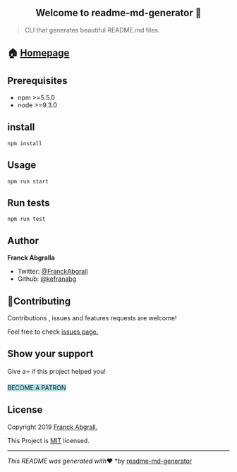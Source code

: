 <div align = "center">
  <h2 > Welcome to readme-md-generator 👋</h2>
 </div>
 
> CLI that generates beautiful README.md files.

## 🏠 [Homepage](https://link-url-here.org)
## Prerequisites
* npm >=5.5.0
* node >=9.3.0
## install
    npm install
## Usage
    npm run start
## Run tests
    npm run test
## Author 
**Franck Abgralla**
* Twitter: [@FranckAbgrall](https://link-url-here.org)
* Github:  [@kefranabg](https://link-url-here.org)
## 🤝Contributing
Contributions , issues and features requests are welcome!

Feel free to check [issues page.](https://link-url-here.org)
## Show your support
Give a⭐ if this project helped you!

<span style="background-color:powderblue;"> BECOME A PATRON </span> 

## License
Copyright 2019 [Franck Abgrall.](https://link-url-here.org)

This Project is [MIT](https://link-url-here.org) licensed.
  
  ---
*This README was generated with*❤️ *by [readme-md-generator](https://link-url-here.org)

